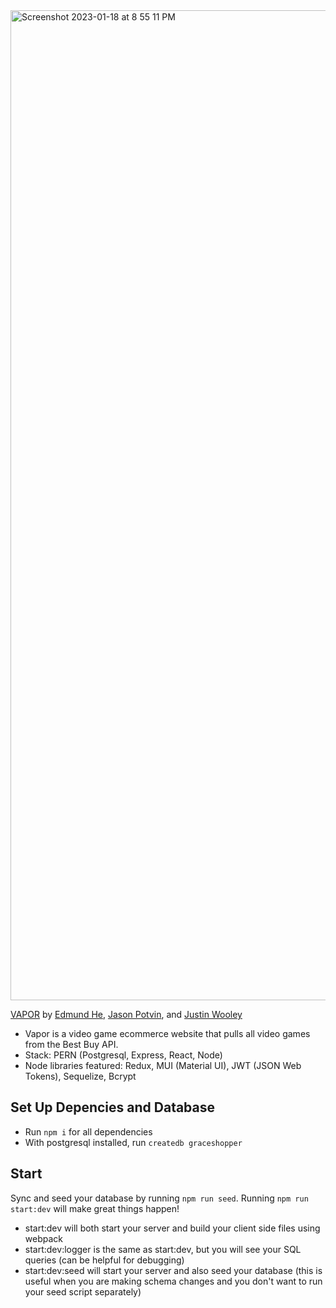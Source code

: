 <img width="1584" alt="Screenshot 2023-01-18 at 8 55 11 PM" src="https://user-images.githubusercontent.com/114819096/213337309-421203f5-b2f7-4037-97a2-83032ecda306.png">

<a href='https://vapor.onrender.com/'>VAPOR</a> by <a href='https://github.com/EddieFahrenheit'>Edmund He</a>, <a href='https://github.com/Jasonp1992'>Jason Potvin</a>, and <a href='https://github.com/justintricate'>Justin Wooley</a>

- Vapor is a video game ecommerce website that pulls all video games from the Best Buy API.
- Stack: PERN (Postgresql, Express, React, Node)
- Node libraries featured: Redux, MUI (Material UI), JWT (JSON Web Tokens), Sequelize, Bcrypt

## Set Up Depencies and Database
- Run `npm i` for all dependencies
- With postgresql installed, run `createdb graceshopper`

## Start

Sync and seed your database by running `npm run seed`. Running `npm run start:dev` will make great things happen!

- start:dev will both start your server and build your client side files using webpack
- start:dev:logger is the same as start:dev, but you will see your SQL queries (can be helpful for debugging)
- start:dev:seed will start your server and also seed your database (this is useful when you are making schema changes and you don't want to run your seed script separately)
